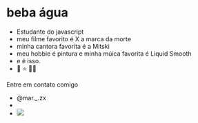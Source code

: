# beba água
- Estudante do javascript
- meu filme favorito é X a marca da morte
- minha cantora favorita é a Mitski
- meu hobbie é pintura e minha múica favorita é Liquid Smooth
- e é isso.
- 🐚 ⭐ 🐻‍❄️

Entre em contato comigo
- @mar._.zx
- 
- ![](https://media1.tenor.com/m/5Nyr__vnUd4AAAAC/hange-zoe-attack-on-titan.gif)
